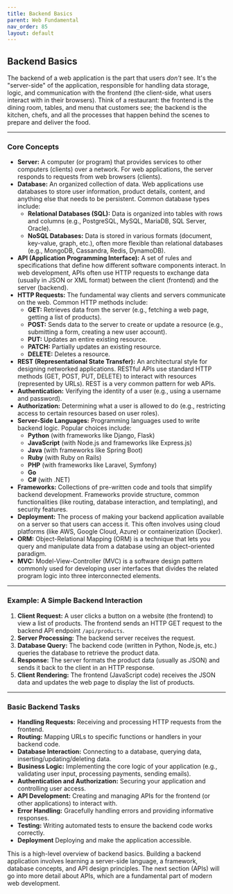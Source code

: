 ```yaml
---
title: Backend Basics
parent: Web Fundamental
nav_order: 85
layout: default
---
```


## Backend Basics

The backend of a web application is the part that users *don't* see. It's the "server-side" of the application, responsible for handling data storage, logic, and communication with the frontend (the client-side, what users interact with in their browsers).  Think of a restaurant: the frontend is the dining room, tables, and menu that customers see; the backend is the kitchen, chefs, and all the processes that happen behind the scenes to prepare and deliver the food.

---

### Core Concepts

*   **Server:** A computer (or program) that provides services to other computers (clients) over a network.  For web applications, the server responds to requests from web browsers (clients).
*   **Database:**  An organized collection of data.  Web applications use databases to store user information, product details, content, and anything else that needs to be persistent. Common database types include:
    *   **Relational Databases (SQL):**  Data is organized into tables with rows and columns (e.g., PostgreSQL, MySQL, MariaDB, SQL Server, Oracle).
    *   **NoSQL Databases:**  Data is stored in various formats (document, key-value, graph, etc.), often more flexible than relational databases (e.g., MongoDB, Cassandra, Redis, DynamoDB).
*   **API (Application Programming Interface):**  A set of rules and specifications that define how different software components interact.  In web development, APIs often use HTTP requests to exchange data (usually in JSON or XML format) between the client (frontend) and the server (backend).
*   **HTTP Requests:**  The fundamental way clients and servers communicate on the web.  Common HTTP methods include:
    *   **GET:**  Retrieves data from the server (e.g., fetching a web page, getting a list of products).
    *   **POST:**  Sends data to the server to create or update a resource (e.g., submitting a form, creating a new user account).
    *   **PUT:**  Updates an entire existing resource.
    *   **PATCH:**  Partially updates an existing resource.
    *   **DELETE:**  Deletes a resource.
*   **REST (Representational State Transfer):**  An architectural style for designing networked applications.  RESTful APIs use standard HTTP methods (GET, POST, PUT, DELETE) to interact with resources (represented by URLs).  REST is a very common pattern for web APIs.
*   **Authentication:**  Verifying the identity of a user (e.g., using a username and password).
*   **Authorization:**  Determining what a user is allowed to do (e.g., restricting access to certain resources based on user roles).
*   **Server-Side Languages:**  Programming languages used to write backend logic.  Popular choices include:
    *   **Python** (with frameworks like Django, Flask)
    *   **JavaScript** (with Node.js and frameworks like Express.js)
    *   **Java** (with frameworks like Spring Boot)
    *   **Ruby** (with Ruby on Rails)
    *   **PHP** (with frameworks like Laravel, Symfony)
    *   **Go**
    *   **C#** (with .NET)
*   **Frameworks:**  Collections of pre-written code and tools that simplify backend development.  Frameworks provide structure, common functionalities (like routing, database interaction, and templating), and security features.
*   **Deployment:**  The process of making your backend application available on a server so that users can access it.  This often involves using cloud platforms (like AWS, Google Cloud, Azure) or containerization (Docker).
* **ORM:** Object-Relational Mapping (ORM) is a technique that lets you query and manipulate data from a database using an object-oriented paradigm.
* **MVC:** Model-View-Controller (MVC) is a software design pattern commonly used for developing user interfaces that divides the related program logic into three interconnected elements.

---

### Example: A Simple Backend Interaction

1.  **Client Request:** A user clicks a button on a website (the frontend) to view a list of products.  The frontend sends an HTTP GET request to the backend API endpoint `/api/products`.
2.  **Server Processing:** The backend server receives the request.
3.  **Database Query:**  The backend code (written in Python, Node.js, etc.) queries the database to retrieve the product data.
4.  **Response:** The server formats the product data (usually as JSON) and sends it back to the client in an HTTP response.
5.  **Client Rendering:**  The frontend (JavaScript code) receives the JSON data and updates the web page to display the list of products.

---

### Basic Backend Tasks

*   **Handling Requests:**  Receiving and processing HTTP requests from the frontend.
*   **Routing:**  Mapping URLs to specific functions or handlers in your backend code.
*   **Database Interaction:**  Connecting to a database, querying data, inserting/updating/deleting data.
*   **Business Logic:**  Implementing the core logic of your application (e.g., validating user input, processing payments, sending emails).
*   **Authentication and Authorization:**  Securing your application and controlling user access.
*   **API Development:**  Creating and managing APIs for the frontend (or other applications) to interact with.
*   **Error Handling:**  Gracefully handling errors and providing informative responses.
*   **Testing:** Writing automated tests to ensure the backend code works correctly.
*  **Deployment** Deploying and make the application accessible.

This is a high-level overview of backend basics. Building a backend application involves learning a server-side language, a framework, database concepts, and API design principles. The next section (APIs) will go into more detail about APIs, which are a fundamental part of modern web development.